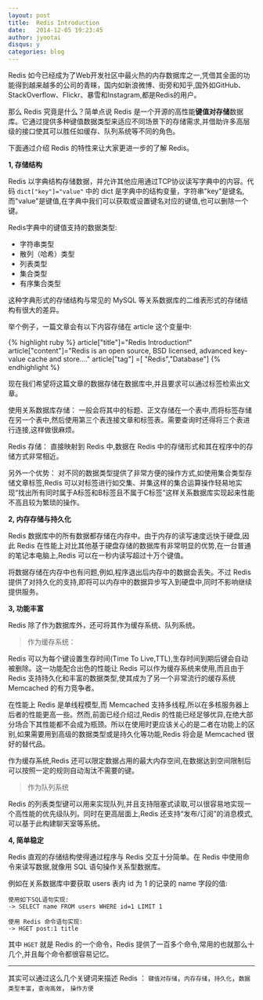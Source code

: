 ```yaml
---
layout: post
title:  Redis Introduction
date:   2014-12-05 19:23:45
author: jyootai
disqus: y
categories: blog
---
```


Redis 如今已经成为了Web开发社区中最火热的内存数据库之一,凭借其全面的功能得到越来越多的公司的青睐，国内如新浪微博、街旁和知乎,国外如GitHub、StackOverflow、Flickr、暴雪和Instagram,都是Redis的用户。

那么 Redis 究竟是什么？简单点说 Redis 是一个开源的高性能**键值对存储**数据库。它通过提供多种键值数据类型来适应不同场景下的存储需求,并借助许多高层级的接口使其可以胜任如缓存、队列系统等不同的角色。

下面通过介绍 Redis 的特性来让大家更进一步的了解 Redis。

**1, 存储结构**

Redis 以字典结构存储数据，并允许其他应用通过TCP协议读写字典中的内容。代码 `dict["key"]="value"` 中的 dict 是字典中的结构变量，字符串"key"是键名,而"value"是键值,在字典中我们可以获取或设置键名对应的键值,也可以删除一个键。

Redis字典中的键值支持的数据类型:

>
* 字符串类型
* 散列（哈希）类型
* 列表类型
* 集合类型
* 有序集合类型

这种字典形式的存储结构与常见的 MySQL 等关系数据库的二维表形式的存储结构有很大的差异。

举个例子，一篇文章会有以下内容存储在 article 这个变量中:

{% highlight ruby %}
article["title"]="Redis Introduction!"
article["content"]="Redis is an open source, BSD licensed, advanced key-value cache and store...."
article["tag"] =[ "Redis","Database"]
{% endhighlight %}

现在我们希望将这篇文章的数据存储在数据库中,并且要求可以通过标签检索出文章。

使用关系数据库存储： 一般会将其中的标题、正文存储在一个表中,而将标签存储在另一个表中,然后使用第三个表连接文章和标签表。需要查询时还得将三个表进行连接,这样做很麻烦。

Redis 存储： 直接映射到 Redis 中,数据在 Redis 中的存储形式和其在程序中的存储方式非常相近。

另外一个优势： 对不同的数据类型提供了非常方便的操作方式,如使用集合类型存储文章标签,Redis 可以对标签进行如交集、并集这样的集合运算操作轻易地实现“找出所有同时属于A标签和B标签且不属于C标签”这样关系数据库实现起来性能不高且较为繁琐的操作。

**2, 内存存储与持久化**

Redis 数据库中的所有数据都存储在内存中。由于内存的读写速度远快于硬盘,因此 Redis 在性能上对比其他基于硬盘存储的数据库有非常明显的优势,在一台普通的笔记本电脑上,Redis 可以在一秒内读写超过十万个键值。

将数据存储在内存中也有问题,例如,程序退出后内存中的数据会丢失。不过 Redis 提供了对持久化的支持,即将可以内存中的数据异步写入到硬盘中,同时不影响继续提供服务。

**3, 功能丰富**

Redis 除了作为数据库外，还可将其作为缓存系统、队列系统。

>作为缓存系统：

Redis 可以为每个键设置生存时间(Time To Live,TTL),生存时间到期后键会自动被删除。这一功能配合出色的性能让 Redis 可以作为缓存系统来使用,而且由于 Redis 支持持久化和丰富的数据类型,使其成为了另一个非常流行的缓存系统 Memcached 的有力竞争者。

在性能上 Redis 是单线程模型,而 Memcached 支持多线程,所以在多核服务器上后者的性能更高一些。然而,前面已经介绍过,Redis 的性能已经足够优异,在绝大部分场合下其性能都不会成为瓶颈。所以在使用时更应该关心的是二者在功能上的区别,如果需要用到高级的数据类型或是持久化等功能,Redis 将会是 Memcached 很好的替代品。

作为缓存系统,Redis 还可以限定数据占用的最大内存空间,在数据达到空间限制后可以按照一定的规则自动淘汰不需要的键。

>作为队列系统

Redis 的列表类型键可以用来实现队列,并且支持阻塞式读取,可以很容易地实现一个高性能的优先级队列。同时在更高层面上,Redis 还支持“发布/订阅”的消息模式,可以基于此构建聊天室等系统。

**4, 简单稳定**

Redis 直观的存储结构使得通过程序与 Redis 交互十分简单。在 Redis 中使用命令来读写数据,就像用 SQL 语句操作关系型数据库。

例如在关系数据库中要获取 users 表内 id 为 1 的记录的 name 字段的值:

	使用如下SQL语句实现:
	-> SELECT name FROM users WHERE id=1 LIMIT 1

	使用 Redis 命令语句实现:
	-> HGET post:1 title

其中 `HGET` 就是 Redis 的一个命令，Redis 提供了一百多个命令,常用的也就那么十几个,并且每个命令都很容易记忆。

---

其实可以通过这么几个关键词来描述 Redis ： `键值对存储`，`内存存储`，`持久化`，`数据类型丰富`，`查询高效`， `操作方便`







